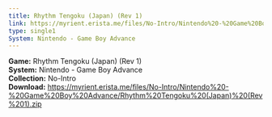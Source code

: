 ```yaml
---
title: Rhythm Tengoku (Japan) (Rev 1)
link: https://myrient.erista.me/files/No-Intro/Nintendo%20-%20Game%20Boy%20Advance/Rhythm%20Tengoku%20(Japan)%20(Rev%201).zip
type: single1
System: Nintendo - Game Boy Advance
---
```

<b>Game:</b> Rhythm Tengoku (Japan) (Rev 1)<br>
<b>System:</b> Nintendo - Game Boy Advance<br>
<b>Collection:</b> No-Intro<br>
<b>Download:</b> https://myrient.erista.me/files/No-Intro/Nintendo%20-%20Game%20Boy%20Advance/Rhythm%20Tengoku%20(Japan)%20(Rev%201).zip